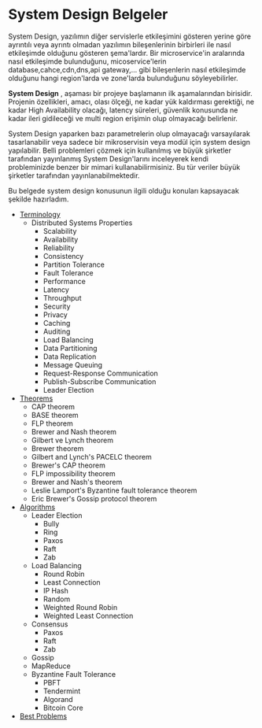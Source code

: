 # System Design Belgeler

System Design, yazılımın diğer servislerle etkileşimini gösteren yerine göre ayrıntılı veya ayrıntı olmadan yazılımın bileşenlerinin birbirleri ile nasıl etkileşimde olduğunu gösteren şema'lardır. Bir microservice'in aralarında nasıl etkileşimde bulunduğunu, micoservice'lerin database,cahce,cdn,dns,api gateway,... gibi bileşenlerin nasıl etkileşimde olduğunu hangi region'larda ve zone'larda bulunduğunu söyleyebilirler. 

**System Design** , aşaması bir projeye başlamanın ilk aşamalarından birisidir. Projenin özellikleri, amacı, olası ölçeği, ne kadar yük kaldırması gerektiği, ne kadar High Availability olacağı, latency süreleri, güvenlik konusunda ne kadar ileri gidileceği ve multi region erişimin olup olmayacağı belirlenir.

System Design yaparken bazı parametrelerin olup olmayacağı varsayılarak tasarlanabilir veya sadece bir mikroservisin veya modül için system design yapılabilir. Belli problemleri çözmek için kullanılmış ve büyük şirketler tarafından yayınlanmış System Design'larını inceleyerek kendi probleminizde benzer bir mimari kullanabilirmisiniz. Bu tür veriler büyük şirketler tarafından yayınlanabilmektedir. 

Bu belgede system design konusunun ilgili olduğu konuları kapsayacak şekilde hazırladım. 

 - [Terminology](terminology.md)
   - Distributed Systems Properties
     - Scalability
     - Availability
     - Reliability
     - Consistency
     - Partition Tolerance
     - Fault Tolerance
     - Performance
     - Latency
     - Throughput
     - Security
     - Privacy
     - Caching
     - Auditing
     - Load Balancing
     - Data Partitioning
     - Data Replication
     - Message Queuing
     - Request-Response Communication
     - Publish-Subscribe Communication
     - Leader Election
 - [Theorems](theorems.md)
   - CAP theorem
   - BASE theorem
   - FLP theorem
   - Brewer and Nash theorem
   - Gilbert ve Lynch theorem
   - Brewer theorem
   - Gilbert and Lynch's PACELC theorem
   - Brewer's CAP theorem
   - FLP impossibility theorem
   - Brewer and Nash's theorem
   - Leslie Lamport's Byzantine fault tolerance theorem
   - Eric Brewer's Gossip protocol theorem
 - [Algorithms](algorithms.md)
   - Leader Election
     - Bully
     - Ring
     - Paxos
     - Raft
     - Zab
   - Load Balancing
     - Round Robin
     - Least Connection
     - IP Hash
     - Random
     - Weighted Round Robin
     - Weighted Least Connection
   - Consensus
     - Paxos
     - Raft
     - Zab
   - Gossip
   - MapReduce
   - Byzantine Fault Tolerance
     - PBFT
     - Tendermint
     - Algorand 
     - Bitcoin Core
 - [Best Problems](best_problems.md)